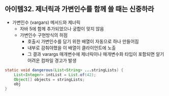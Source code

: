## 아이템32. 제너릭과 가변인수를 함께 쓸 때는 신중하라

* 가변인수 (vargars) 메서드와 제너릭
	* 자바 5에 함께 추가되었으나 궁합이 맞지 않음
	* 가변인수 구현방식의 허점
		* 호출시 가변인수를 담기 위한 배열이 자동으로 하나 만들어짐
		* 내부로 감춰야했을 이 배열이 클라이언트에 노출
		* 그 결과 varargs	매개변수에 제너릭이나 매개변수화 타입이 포함되면 알기 어려운 컴파일 경고가 발생
```java
static void dangerous(List<String> ...stringLists) {
	List<Integer> intList = List.of(42);
	Object[] objects = stringLists;
	obj
}
```
<!--stackedit_data:
eyJoaXN0b3J5IjpbLTUwNzM0NDc0NCw4MTMwNTYxMzNdfQ==
-->